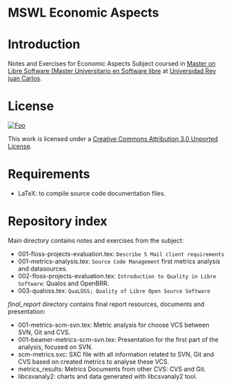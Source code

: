 MSWL Economic Aspects
======================

Introduction
=============

Notes and Exercises for Economic Aspects Subject coursed in [Master on Libre Software (Master Universitario en Software libre](http://master.libresoft.es/) at [Universidad Rey juan Carlos](http://www.urjc.es/).

License
========

<a href="http://creativecommons.org/licenses/by/3.0/" rel="Creative Commons Attribution 3.0">![Foo](http://i.creativecommons.org/l/by/3.0/88x31.png)</a>

This work is licensed under a [Creative Commons Attribution 3.0 Unported License](http://creativecommons.org/licenses/by/3.0/).

Requirements
=============

* LaTeX: to compile source code documentation files.

Repository index
=================

Main directory contains notes and exercises from the subject:

* 001-floss-projects-evaluation.tex: ``Describe 5 Mail client requirements``
* 001-metrics-analysis.tex: ``Source Code Management`` first metrics analysis and datasources.
* 002-floss-projects-evaluation.tex: ``Introduction to Quality in Libre Software``: Qualos and OpenBRR.
* 003-qualoss.tex: ``QuaLOSS; Quality of Libre Open Source Software``

*final_report* directory contains final report resources, documents and presentation:

* 001-metrics-scm-svn.tex: Metric analysis for choose VCS between SVN, Git and CVS.
* 001-beamer-metrics-scm-svn.tex: Presentation for the first part of the analysis, focused on SVN.
* scm-metrics.sxc: SXC file with all information related to SVN, Git and CVS based on created metrics to analyse these VCS.
* metrics_results: Metrics Documents from other CVS: CVS and Git.
* libcsvanaly2: charts and data generated with libcsvanaly2 tool.
